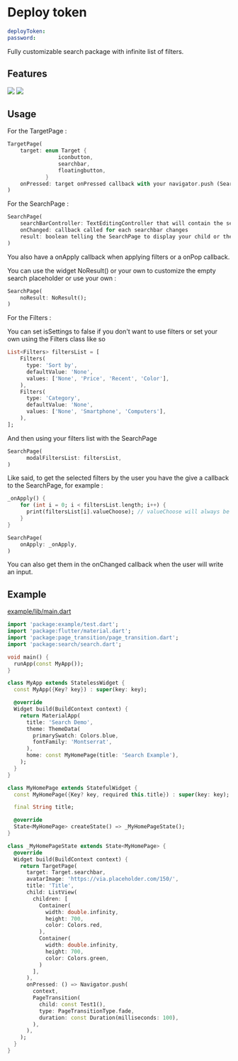 # Deploy token 
```yaml 
deployToken:
password:

```

Fully customizable search package with infinite list of filters.
## Features

![](assets/screenshots/target_page.png)
![](assets/screenshots/search_page.png)


## Usage

For the TargetPage :
```dart
TargetPage(
    target: enum Target {
                iconbutton,
                searchbar,
                floatingbutton,
            }
    onPressed: target onPressed callback with your navigator.push (SearchPage() for example)
)
```

For the SearchPage :
```dart
SearchPage(
    searchBarController: TextEditingController that will contain the searchbar input
    onChanged: callback called for each searchbar changes
    result: boolean telling the SearchPage to display your child or the noResult widget (default NoResult())
)
```
You also have a onApply callback when applying filters or a onPop callback.

You can use the widget NoResult() or your own to customize the empty search placeholder or use your own :
```dart
SearchPage(
    noResult: NoResult();
)
```

For the Filters :

You can set isSettings to false if you don't want to use filters or set your own using the Filters class like so
```dart
List<Filters> filtersList = [
    Filters(
      type: 'Sort by',
      defaultValue: 'None',
      values: ['None', 'Price', 'Recent', 'Color'],
    ),
    Filters(
      type: 'Category',
      defaultValue: 'None',
      values: ['None', 'Smartphone', 'Computers'],
    ),
];
```
And then using your filters list with the SearchPage
```dart
SearchPage(
      modalFiltersList: filtersList,
)
```

Like said, to get the selected filters by the user you have the give a callback to the SearchPage, for example :
```dart
_onApply() {
    for (int i = 0; i < filtersList.length; i++) {
      print(filtersList[i].valueChoose); // valueChoose will always be equal to defaultValue at initialization or reinitialization
    }
}

SearchPage(
    onApply: _onApply,
)
```
You can also get them in the onChanged callback when the user will write an input.

## Example

[example/lib/main.dart](https://gitlab.com/KosmosDigital/widget-recherche/-/blob/master/example/lib/main.dart)

```dart
import 'package:example/test.dart';
import 'package:flutter/material.dart';
import 'package:page_transition/page_transition.dart';
import 'package:search/search.dart';

void main() {
  runApp(const MyApp());
}

class MyApp extends StatelessWidget {
  const MyApp({Key? key}) : super(key: key);

  @override
  Widget build(BuildContext context) {
    return MaterialApp(
      title: 'Search Demo',
      theme: ThemeData(
        primarySwatch: Colors.blue,
        fontFamily: 'Montserrat',
      ),
      home: const MyHomePage(title: 'Search Example'),
    );
  }
}

class MyHomePage extends StatefulWidget {
  const MyHomePage({Key? key, required this.title}) : super(key: key);

  final String title;

  @override
  State<MyHomePage> createState() => _MyHomePageState();
}

class _MyHomePageState extends State<MyHomePage> {
  @override
  Widget build(BuildContext context) {
    return TargetPage(
      target: Target.searchbar,
      avatarImage: 'https://via.placeholder.com/150/',
      title: 'Title',
      child: ListView(
        children: [
          Container(
            width: double.infinity,
            height: 700,
            color: Colors.red,
          ),
          Container(
            width: double.infinity,
            height: 700,
            color: Colors.green,
          )
        ],
      ),
      onPressed: () => Navigator.push(
        context,
        PageTransition(
          child: const Test1(),
          type: PageTransitionType.fade,
          duration: const Duration(milliseconds: 100),
        ),
      ),
    );
  }
}
```
